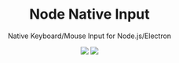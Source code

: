<h1 align="center">
  Node Native Input
</h1>

<p align="center">
  Native Keyboard/Mouse Input for Node.js/Electron 
</p>

<p align="center">
  <a href="https://travis-ci.org/p8952/node-native-input"><img src="https://api.travis-ci.org/p8952/node-native-input.svg?branch=master"></a>
  <a href="https://ci.appveyor.com/project/p8952/node-native-input"><img src="https://ci.appveyor.com/api/projects/status/uta56ak7hsqh8igt/branch/master?svg=true"></a>
</p>
